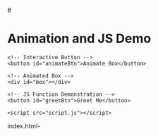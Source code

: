 #<!DOCTYPE html>
<html lang="en">
<head>
    <meta charset="UTF-8">
    <title>JS & CSS Animation Project</title>
    <link rel="stylesheet" href="styles.css">
</head>
<body>
    <h1>Animation and JS Demo</h1>

    <!-- Interactive Button -->
    <button id="animateBtn">Animate Box</button>

    <!-- Animated Box -->
    <div id="box"></div>

    <!-- JS Function Demonstration -->
    <button id="greetBtn">Greet Me</button>

    <script src="script.js"></script>
</body>
</html>
 index.html-

